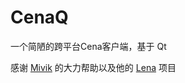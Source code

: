 # CenaQ
一个简陋的跨平台Cena客户端，基于 Qt

感谢 [Mivik](https://github.com/Mivik) 的大力帮助以及他的 [Lena](https://github.com/Mivik/Lena) 项目
